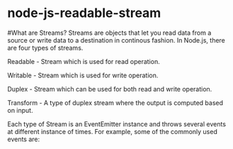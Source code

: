 # node-js-readable-stream


#What are Streams?
Streams are objects that let you read data from a source or write data to a destination in continous fashion. In Node.js, there are four types of streams.

Readable - Stream which is used for read operation.

Writable - Stream which is used for write operation.

Duplex - Stream which can be used for both read and write operation.

Transform - A type of duplex stream where the output is computed based on input.

Each type of Stream is an EventEmitter instance and throws several events at different instance of times. For example, some of the commonly used events are:
